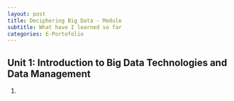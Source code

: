 ```yaml
---
layout: post
title: Deciphering Big Data - Module
subtitle: What have I learned so far
categories: E-Portofolio
---
```


## Unit 1: Introduction to Big Data Technologies and Data Management
1.


